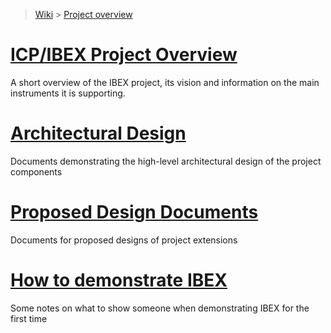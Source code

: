 > [Wiki](Home) > [Project overview](Project-overview)

# [ICP/IBEX Project Overview](https://github.com/ISISComputingGroup/IBEX/wiki) #

A short overview of the IBEX project, its vision and information on the main instruments it is supporting.

# [Architectural Design](High-Level-Architectural-Design) #

Documents demonstrating the high-level architectural design of the project components

# [Proposed Design Documents](Design-Documents) #

Documents for proposed designs of project extensions

# [How to demonstrate IBEX](Demo-notes) #

Some notes on what to show someone when demonstrating IBEX for the first time

